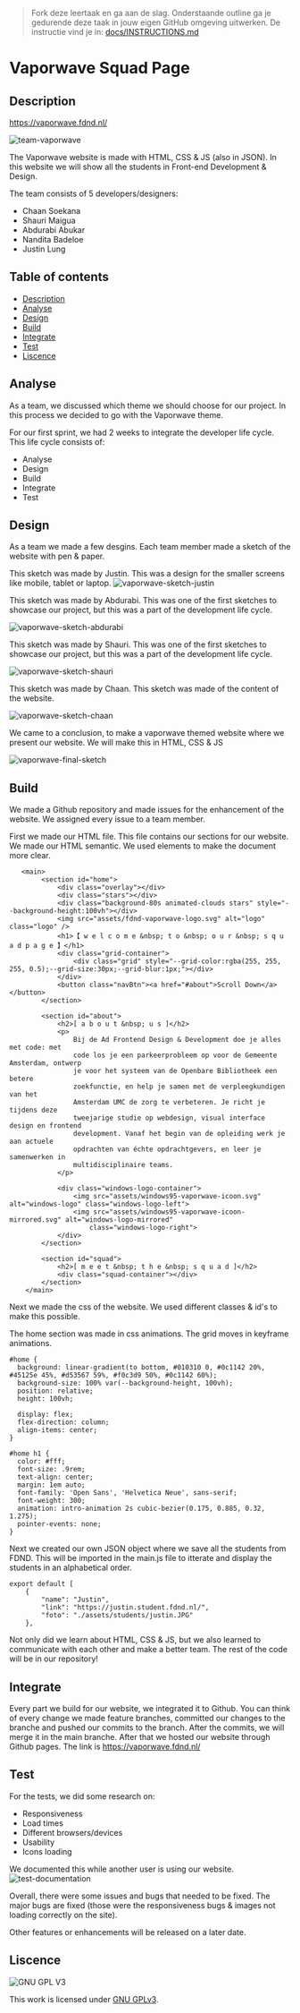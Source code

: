 > Fork deze leertaak en ga aan de slag. Onderstaande outline ga je gedurende deze taak in jouw eigen GitHub omgeving uitwerken. De instructie vind je in: [docs/INSTRUCTIONS.md](docs/INSTRUCTIONS.md)

# Vaporwave Squad Page

## Description

<!-- Voeg een link toe naar Github Pages 🌐-->

https://vaporwave.fdnd.nl/

<!-- Voeg een mooie poster visual toe 📸 -->

![team-vaporwave](https://media.discordapp.net/attachments/437951219705577472/890164713768517632/MicrosoftTeams-image.png)

The Vaporwave website is made with HTML, CSS & JS (also in JSON).
In this website we will show all the students in Front-end Development & Design.

The team consists of 5 developers/designers:

- Chaan Soekana
- Shauri Maigua
- Abdurabi Abukar
- Nandita Badeloe
- Justin Lung

## Table of contents

- [Description](#description)
- [Analyse](#analyse)
- [Design](#design)
- [Build](#build)
- [Integrate](#integrate)
- [Test](#test)
- [Liscence](#liscence)

## Analyse

As a team, we discussed which theme we should choose for our project.
In this process we decided to go with the Vaporwave theme.

For our first sprint, we had 2 weeks to integrate the developer life cycle.
This life cycle consists of:

- Analyse
- Design
- Build
- Integrate
- Test

## Design

As a team we made a few desgins. Each team member made a sketch of the website with pen & paper.

This sketch was made by Justin. This was a design for the smaller screens like mobile, tablet or laptop.
![vaporwave-sketch-justin](https://media.discordapp.net/attachments/437951219705577472/890170354004295690/Screenshot_2021-09-22_at_11.39.06.png)

This sketch was made by Abdurabi. This was one of the first sketches to showcase our project, but this was a part of the development life cycle.

![vaporwave-sketch-abdurabi](https://media.discordapp.net/attachments/437951219705577472/890170750856757328/Screenshot_2021-09-22_at_11.40.20.png)

This sketch was made by Shauri. This was one of the first sketches to showcase our project, but this was a part of the development life cycle.

![vaporwave-sketch-shauri](https://media.discordapp.net/attachments/871761581590052925/890171458989477918/Screenshot_2021-09-22_at_11.43.25.png)

This sketch was made by Chaan. This sketch was made of the content of the website.

![vaporwave-sketch-chaan](https://media.discordapp.net/attachments/871761581590052925/890171925295398932/Screenshot_2021-09-22_at_11.45.20.png?width=790&height=1138)

We came to a conclusion, to make a vaporwave themed website where we present our website. We will make this in HTML, CSS & JS

![vaporwave-final-sketch](https://media.discordapp.net/attachments/437951219705577472/890169012892344340/Screenshot_2021-09-22_at_11.33.45.png?width=784&height=1139)

## Build

We made a Github repository and made issues for the enhancement of the website. We assigned every issue to a team member.

First we made our HTML file. This file contains our sections for our website. We made our HTML semantic. We used elements to make the document more clear.

```
   <main>
        <section id="home">
            <div class="overlay"></div>
            <div class="stars"></div>
            <div class="background-80s animated-clouds stars" style="--background-height:100vh"></div>
            <img src="assets/fdnd-vaporwave-logo.svg" alt="logo" class="logo" />
            <h1>【 w e l c o m e &nbsp; t o &nbsp; o u r &nbsp; s q u a d p a g e 】</h1>
            <div class="grid-container">
                <div class="grid" style="--grid-color:rgba(255, 255, 255, 0.5);--grid-size:30px;--grid-blur:1px;"></div>
            </div>
            <button class="navBtn"><a href="#about">Scroll Down</a></button>
        </section>

        <section id="about">
            <h2>[ a b o u t &nbsp; u s ]</h2>
            <p>
                Bij de Ad Frontend Design & Development doe je alles met code: met
                code los je een parkeerprobleem op voor de Gemeente Amsterdam, ontwerp
                je voor het systeem van de Openbare Bibliotheek een betere
                zoekfunctie, en help je samen met de verpleegkundigen van het
                Amsterdam UMC de zorg te verbeteren. Je richt je tijdens deze
                tweejarige studie op webdesign, visual interface design en frontend
                development. Vanaf het begin van de opleiding werk je aan actuele
                opdrachten van échte opdrachtgevers, en leer je samenwerken in
                multidisciplinaire teams.
            </p>

            <div class="windows-logo-container">
                <img src="assets/windows95-vaporwave-icoon.svg" alt="windows-logo" class="windows-logo-left">
                <img src="assets/windows95-vaporwave-icoon-mirrored.svg" alt="windows-logo-mirrored"
                    class="windows-logo-right">
            </div>
        </section>

        <section id="squad">
            <h2>[ m e e t &nbsp; t h e &nbsp; s q u a d ]</h2>
            <div class="squad-container"></div>
        </section>
    </main>
```

Next we made the css of the website. We used different classes & id's to make this possible.

The home section was made in css animations. The grid moves in keyframe animations.

```
#home {
  background: linear-gradient(to bottom, #010310 0, #0c1142 20%, #45125e 45%, #d53567 59%, #f0c3d9 50%, #0c1142 60%);
  background-size: 100% var(--background-height, 100vh);
  position: relative;
  height: 100vh;

  display: flex;
  flex-direction: column;
  align-items: center;
}

#home h1 {
  color: #fff;
  font-size: .9rem;
  text-align: center;
  margin: 1em auto;
  font-family: 'Open Sans', 'Helvetica Neue', sans-serif;
  font-weight: 300;
  animation: intro-animation 2s cubic-bezier(0.175, 0.885, 0.32, 1.275);
  pointer-events: none;
}
```

Next we created our own JSON object where we save all the students from FDND. This will be imported in the main.js file to itterate and display the students in an alphabetical order.

```
export default [
    {
        "name": "Justin",
        "link": "https://justin.student.fdnd.nl/",
        "foto": "./assets/students/justin.JPG"
    },
```


Not only did we learn about HTML, CSS & JS, but we also learned to communicate with each other and make a better team. 
The rest of the code will be in our repository!

## Integrate
Every part we build for our website, we integrated it to Github. You can think of every change we made feature branches, committed our changes to the branche and pushed our commits to the branch. After the commits, we will merge it in the main branche. After that we hosted our website through Github pages. The link is https://vaporwave.fdnd.nl/

## Test
For the tests, we did some research on:

- Responsiveness
- Load times
- Different browsers/devices
- Usability 
- Icons loading

We documented this while another user is using our website.
![test-documentation](https://media.discordapp.net/attachments/871761581590052925/890177001376329738/Screenshot_2021-09-22_at_12.05.26.png?width=876&height=1137)

Overall, there were some issues and bugs that needed to be fixed. The major bugs are fixed (those were the responsiveness bugs & images not loading correctly on the site).

Other features or enhancements will be released on a later date.

## Liscence

![GNU GPL V3](https://www.gnu.org/graphics/gplv3-127x51.png)

This work is licensed under [GNU GPLv3](./LICENSE).
